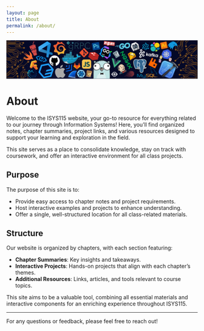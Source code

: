 ```yaml
---
layout: page
title: About
permalink: /about/
---
```


![Header](https://raw.githubusercontent.com/tinkernerd/tinkerverse/main/.github/assets/banner.png)

# About

Welcome to the ISYS115 website, your go-to resource for everything related to our journey through Information Systems! Here, you’ll find organized notes, chapter summaries, project links, and various resources designed to support your learning and exploration in the field.

This site serves as a place to consolidate knowledge, stay on track with coursework, and offer an interactive environment for all class projects.

## Purpose

The purpose of this site is to:

- Provide easy access to chapter notes and project requirements.
- Host interactive examples and projects to enhance understanding.
- Offer a single, well-structured location for all class-related materials.

## Structure

Our website is organized by chapters, with each section featuring:

- **Chapter Summaries**: Key insights and takeaways.
- **Interactive Projects**: Hands-on projects that align with each chapter’s themes.
- **Additional Resources**: Links, articles, and tools relevant to course topics.

This site aims to be a valuable tool, combining all essential materials and interactive components for an enriching experience throughout ISYS115.

---

For any questions or feedback, please feel free to reach out!
